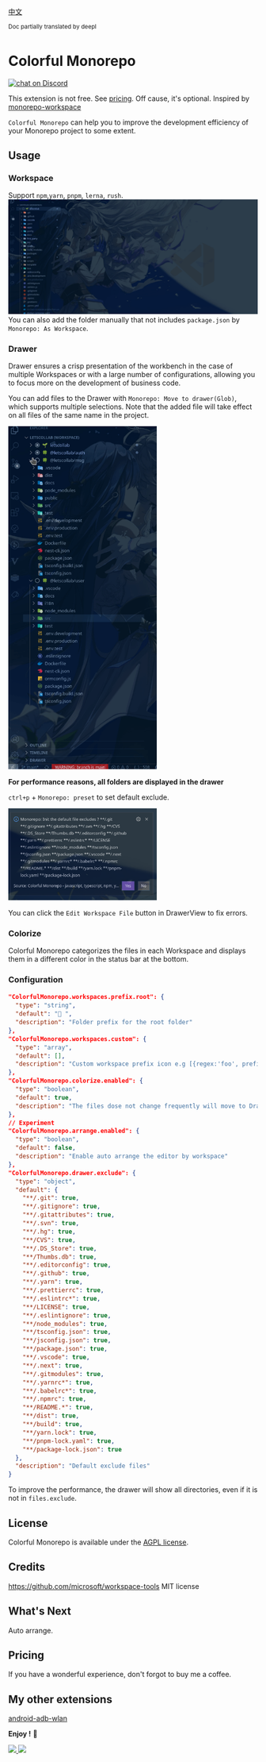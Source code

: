 [中文](https://github.com/deskbtm/colorful-monorepo/blob/main/README-zh.md)

<sup>Doc partially translated by deepl</sup>

# Colorful Monorepo

 <a href="https://github.com/deskbtm/colorful-monorepo/issues">
      <img src="https://img.shields.io/bitbucket/issues/deskbtm/colorful-monorepo?style=flat" alt="chat on Discord">
</a>

This extension is not free. See [pricing](#pricing). Off cause, it's optional. Inspired by [monorepo-workspace](https://marketplace.visualstudio.com/items?itemName=folke.vscode-monorepo-workspace)

`Colorful Monorepo` can help you to improve the development efficiency of your Monorepo project to some extent.

## Usage

### Workspace

Support `npm`,`yarn`, `pnpm`, `lerna`, `rush`.
![png1](./assets/1.gif)
You can also add the folder manually that not includes `package.json` by `Monorepo: As Workspace`.

### Drawer

Drawer ensures a crisp presentation of the workbench in the case of multiple Workspaces or with a large number of configurations, allowing you to focus more on the development of business code.

You can add files to the Drawer with `Monorepo: Move to drawer(Glob)`, which supports multiple selections. Note that the added file will take effect on all files of the same name in the project.

<img width="300" src="./assets/2.gif"/>

**For performance reasons, all folders are displayed in the drawer**

`ctrl+p` + `Monorepo: preset` to set default exclude.

<img width="300" src="./assets/3.png"/>

You can click the `Edit Workspace File` button in DrawerView to fix errors.

### Colorize

Colorful Monorepo categorizes the files in each Workspace and displays them in a different color in the status bar at the bottom.

### Configuration

```json
"ColorfulMonorepo.workspaces.prefix.root": {
  "type": "string",
  "default": "🌱 ",
  "description": "Folder prefix for the root folder"
},
"ColorfulMonorepo.workspaces.custom": {
  "type": "array",
  "default": [],
  "description": "Custom workspace prefix icon e.g [{regex:'foo', prefix:'🥳 '}, {regex:'bar', prefix:' 🖖🏻'}]"
},
"ColorfulMonorepo.colorize.enabled": {
  "type": "boolean",
  "default": true,
  "description": "The files dose not change frequently will move to Drawer"
},
// Experiment
"ColorfulMonorepo.arrange.enabled": {
  "type": "boolean",
  "default": false,
  "description": "Enable auto arrange the editor by workspace"
},
"ColorfulMonorepo.drawer.exclude": {
  "type": "object",
  "default": {
    "**/.git": true,
    "**/.gitignore": true,
    "**/.gitattributes": true,
    "**/.svn": true,
    "**/.hg": true,
    "**/CVS": true,
    "**/.DS_Store": true,
    "**/Thumbs.db": true,
    "**/.editorconfig": true,
    "**/.github": true,
    "**/.yarn": true,
    "**/.prettierrc": true,
    "**/.eslintrc*": true,
    "**/LICENSE": true,
    "**/.eslintignore": true,
    "**/node_modules": true,
    "**/tsconfig.json": true,
    "**/jsconfig.json": true,
    "**/package.json": true,
    "**/.vscode": true,
    "**/.next": true,
    "**/.gitmodules": true,
    "**/.yarnrc*": true,
    "**/.babelrc*": true,
    "**/.npmrc": true,
    "**/README.*": true,
    "**/dist": true,
    "**/build": true,
    "**/yarn.lock": true,
    "**/pnpm-lock.yaml": true,
    "**/package-lock.json": true
  },
  "description": "Default exclude files"
}

```

To improve the performance, the drawer will show all directories, even if it is not in `files.exclude`.

## License

Colorful Monorepo is available under the [AGPL license](https://github.com/deskbtm/colorful-monorepo/blob/main/LICENSE).

## Credits

https://github.com/microsoft/workspace-tools MIT license

## What's Next

Auto arrange.

## Pricing

If you have a wonderful experience, don't forgot to buy me a coffee.

## My other extensions

[android-adb-wlan](https://marketplace.visualstudio.com/items?itemName=HanWang.android-adb-wlan)

**Enjoy !** 🖖

<div>
<a href="https://www.buymeacoffee.com/Nawbc">
  <img src="https://s2.loli.net/2022/04/15/54EHkb2fCrBoFua.png" width="175"/>
</a>
<img width="170" src="https://s2.loli.net/2022/05/16/ikM3QeuOAWaP4dR.jpg">
</div>
